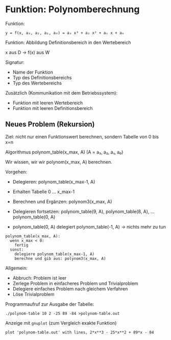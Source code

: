 # Funktion: Polynomberechnung

Funktion:

~~~
y = f(x, a₃, a₂, a₁, a₀) = a₃ x³ + a₂ x² + a₁ x + a₀
~~~

Funktion: Abbildung Definitionsbereich in den Wertebereich

x aus D -> f(x) aus W

Signatur:

- Name der Funktion
- Typ des Definitionsbereichs
- Typ des Wertebereichs

Zusätzlich (Kommunikation mit dem Betriebssystem):

- Funktion mit leeren Wertebereich
- Funktion mit leeren Definitionsbereich

## Neues Problem (Rekursion)

Ziel: nicht nur einen Funktionswert berechnen, sondern Tabelle von 0 bis x=n

Algorithmus polynom_table(x_max, A) (A = a₃, a₂, a₁, a₀)

Wir wissen, wir wir polynom(x_max, A) berechnen.

Vorgehen:
- Delegieren: polynom_table(x_max-1, A)
- Erhalten Tabelle 0 ... x_max-1
- Berechnen und Ergänzen: polynom3(x_max, A)
  
- Delegieren fortsetzen: polynom_table(9, A), polynom_table(8, A),
  ... polynom_table(0, A)
- polynom_table(0, A) delegiert polynom_table(-1, A) → nichts mehr zu tun

~~~
polynom_table(x_max, A):
  wenn x_max < 0:
    fertig
  sonst:
    delegiere polynom_table(x_max-1, A)
    berechne und gib aus: polynom3(x_max, A)
~~~

Allgemein:

- Abbruch: Problem ist leer
- Zerlege Problem in einfacheres Problem und Trivialproblem
- Delegiere einfaches Problem nach gleichem Verfahren
- Löse Trivialproblem

Programmaufruf zur Ausgabe der Tabelle:

~~~
./polynom-table 10 2 -25 89 -84 >polynom-table.out
~~~

Anzeige mit `gnuplot` (zum Vergleich exakte Funktion)
~~~
plot 'polynom-table.out' with lines, 2*x**3 - 25*x**2 + 89*x - 84
